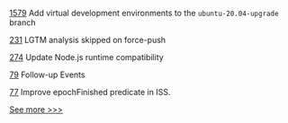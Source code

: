 
[1579](https://github.com/hyperledger/indy-plenum/issues/1579) Add virtual development environments to the `ubuntu-20.04-upgrade` branch

[231](https://github.com/hyperledger-labs/minbft/issues/231) LGTM analysis skipped on force-push

[274](https://github.com/hyperledger-labs/fablo/issues/274) Update Node.js runtime compatibility

[79](https://github.com/hyperledger-labs/mirbft/issues/79) Follow-up Events

[77](https://github.com/hyperledger-labs/mirbft/issues/77) Improve epochFinished predicate in ISS.


[See more >>>](https://start-here.hyperledger.org/issues)
